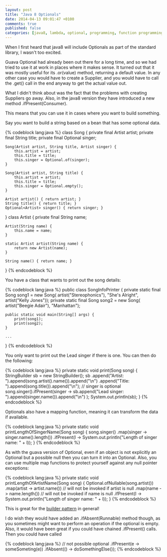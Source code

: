 ```yaml
---
layout: post
title: "Java 8 Optionals"
date: 2014-04-13 09:01:47 +0100
comments: true
published: false
categories: [java8, lambda, optional, programming, function programming]
---
```

When I first heard that java8 will include Optionals as part of the standard library, I wasn't too excited.

Guava Optional had already been out there for a long time, and so we had tried to use it at work in places where it makes sense. It turned out that it was mostly useful for its .or(value) method, returning a default value. In any other case you would have to create a Supplier, and you would have to call the .get() call in the end anyway to get the actual value out.

What I didn't think about was the fact that the problems with creating Suppliers go away. Also, in the java8 version they have introduced a new method .ifPresent(Consumer).

This means that you can use it in cases where you want to build something.

Say you want to build a string based on a bean that has some optional data.

{% codeblock lang:java %}
class Song {
    private final Artist artist;
    private final String title;
    private final Optional<Artist> singer;

    Song(Artist artist, String title, Artist singer) {
        this.artist = artist;
        this.title = title;
        this.singer = Optional.of(singer);
    }

    Song(Artist artist, String title) {
        this.artist = artist;
        this.title = title;
        this.singer = Optional.empty();
    }

    Artist artist() { return artist; }
    String title() { return title; }
    Optional<Artist> singer() { return singer; }
}
class Artist {
    private final String name;

    Artist(String name) {
        this.name = name;
    }

    static Artist artist(String name) {
        return new Artist(name);
    }

    String name() { return name; }
}
{% endcodeblock %}

You have a class that wants to print out the song details:

{% codeblock lang:java %}
public class SongInfoPrinter {
    private static final Song song1 = new Song(
            artist("Stereophonics"),
            "She's Alright",
            artist("Kelly Jones"));
    private static final Song song2 = new Song(
            artist("Beegie Adair"),
            "Manhattan");

    public static void main(String[] args) {
        print(song1);
        print(song2);
    }
    
    ...
}
{% endcodeblock %}

You only want to print out the Lead singer if there is one. You can then do the following:

{% codeblock lang:java %}
    private static void print(Song song) {
        StringBuilder sb = new StringBuilder();
        sb
            .append("Artist: ").append(song.artist().name()).append("\n")
            .append("Title: ").append(song.title()).append("\n");
        // singer is optional
        song.singer().ifPresent(singer ->
                        sb.append("Lead singer: ").append(singer.name()).append("\n")
        );
        System.out.println(sb);
    }
{% endcodeblock %}

Optionals also have a mapping function, meaning it can transform the data if available.

{% codeblock lang:java %}
    private static void printLengthOfSingerName(Song song) {
        song.singer()
                .map(singer -> singer.name().length())
                .ifPresent(l -> System.out.println("Length of singer name: " + l));
    }
{% endcodeblock %}

As with the guava version of Optional, even if an object is not explicitly an Optional but a possible null then you can turn it into an Optional. Also, you can use multiple map functions to protect yourself against any null pointer exceptions:

{% codeblock lang:java %}
    private static void printLengthOfArtistName(Song song) {
        Optional.ofNullable(song.artist())
                .map(artist -> artist.name()) // will not be invoked if artist is null
                .map(name -> name.length()) // will not be invoked if name is null
                .ifPresent(l -> System.out.println("Length of singer name: " + l));
    }
{% endcodeblock %}


This is great for the [builder pattern](http://en.wikipedia.org/wiki/Builder_pattern) in general!

I do wish they would have added an .ifAbsent(Runnable) method though, as you sometimes might want to perform an operation if the optional is empty. Also, it would have been great if you could have chained .ifPresent() calls. Then you could have called

{% codeblock lang:java %}
// not possible
optional
    .ifPresent(e -> someSometing(e))
    .ifAbsent(() -> doSomethingElse());
{% endcodeblock %}
